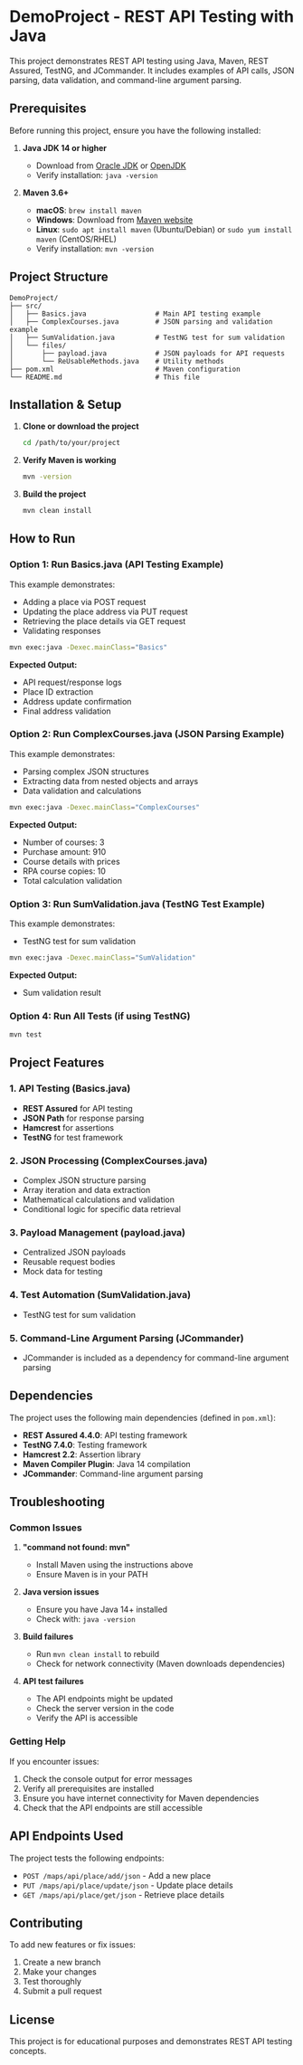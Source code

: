 # DemoProject - REST API Testing with Java

This project demonstrates REST API testing using Java, Maven, REST Assured, TestNG, and JCommander. It includes examples of API calls, JSON parsing, data validation, and command-line argument parsing.

## Prerequisites

Before running this project, ensure you have the following installed:

1. **Java JDK 14 or higher**
   - Download from [Oracle JDK](https://www.oracle.com/java/technologies/downloads/) or [OpenJDK](https://openjdk.java.net/)
   - Verify installation: `java -version`

2. **Maven 3.6+**
   - **macOS**: `brew install maven`
   - **Windows**: Download from [Maven website](https://maven.apache.org/download.cgi)
   - **Linux**: `sudo apt install maven` (Ubuntu/Debian) or `sudo yum install maven` (CentOS/RHEL)
   - Verify installation: `mvn -version`

## Project Structure

```
DemoProject/
├── src/
│   ├── Basics.java                 # Main API testing example
│   ├── ComplexCourses.java         # JSON parsing and validation example
│   ├── SumValidation.java          # TestNG test for sum validation
│   └── files/
│       ├── payload.java            # JSON payloads for API requests
│       └── ReUsableMethods.java    # Utility methods
├── pom.xml                         # Maven configuration
└── README.md                       # This file
```

## Installation & Setup

1. **Clone or download the project**
   ```bash
   cd /path/to/your/project
   ```

2. **Verify Maven is working**
   ```bash
   mvn -version
   ```

3. **Build the project**
   ```bash
   mvn clean install
   ```

## How to Run

### Option 1: Run Basics.java (API Testing Example)

This example demonstrates:
- Adding a place via POST request
- Updating the place address via PUT request
- Retrieving the place details via GET request
- Validating responses

```bash
mvn exec:java -Dexec.mainClass="Basics"
```

**Expected Output:**
- API request/response logs
- Place ID extraction
- Address update confirmation
- Final address validation

### Option 2: Run ComplexCourses.java (JSON Parsing Example)

This example demonstrates:
- Parsing complex JSON structures
- Extracting data from nested objects and arrays
- Data validation and calculations

```bash
mvn exec:java -Dexec.mainClass="ComplexCourses"
```

**Expected Output:**
- Number of courses: 3
- Purchase amount: 910
- Course details with prices
- RPA course copies: 10
- Total calculation validation

### Option 3: Run SumValidation.java (TestNG Test Example)

This example demonstrates:
- TestNG test for sum validation

```bash
mvn exec:java -Dexec.mainClass="SumValidation"
```

**Expected Output:**
- Sum validation result

### Option 4: Run All Tests (if using TestNG)

```bash
mvn test
```

## Project Features

### 1. API Testing (Basics.java)
- **REST Assured** for API testing
- **JSON Path** for response parsing
- **Hamcrest** for assertions
- **TestNG** for test framework

### 2. JSON Processing (ComplexCourses.java)
- Complex JSON structure parsing
- Array iteration and data extraction
- Mathematical calculations and validation
- Conditional logic for specific data retrieval

### 3. Payload Management (payload.java)
- Centralized JSON payloads
- Reusable request bodies
- Mock data for testing

### 4. Test Automation (SumValidation.java)
- TestNG test for sum validation

### 5. Command-Line Argument Parsing (JCommander)
- JCommander is included as a dependency for command-line argument parsing

## Dependencies

The project uses the following main dependencies (defined in `pom.xml`):

- **REST Assured 4.4.0**: API testing framework
- **TestNG 7.4.0**: Testing framework
- **Hamcrest 2.2**: Assertion library
- **Maven Compiler Plugin**: Java 14 compilation
- **JCommander**: Command-line argument parsing

## Troubleshooting

### Common Issues

1. **"command not found: mvn"**
   - Install Maven using the instructions above
   - Ensure Maven is in your PATH

2. **Java version issues**
   - Ensure you have Java 14+ installed
   - Check with: `java -version`

3. **Build failures**
   - Run `mvn clean install` to rebuild
   - Check for network connectivity (Maven downloads dependencies)

4. **API test failures**
   - The API endpoints might be updated
   - Check the server version in the code
   - Verify the API is accessible

### Getting Help

If you encounter issues:

1. Check the console output for error messages
2. Verify all prerequisites are installed
3. Ensure you have internet connectivity for Maven dependencies
4. Check that the API endpoints are still accessible

## API Endpoints Used

The project tests the following endpoints:
- `POST /maps/api/place/add/json` - Add a new place
- `PUT /maps/api/place/update/json` - Update place details
- `GET /maps/api/place/get/json` - Retrieve place details

## Contributing

To add new features or fix issues:

1. Create a new branch
2. Make your changes
3. Test thoroughly
4. Submit a pull request

## License

This project is for educational purposes and demonstrates REST API testing concepts. 